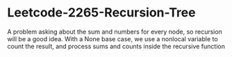 # Leetcode-2265-Recursion-Tree
A problem asking about the sum and numbers for every node, so recursion will be a good idea. With a None base case, we use a nonlocal variable to count the result, and process sums and counts inside the recursive function
